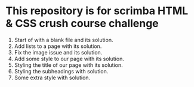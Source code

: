 # This repository is for scrimba HTML & CSS crush course challenge

1. Start of with a blank file and its solution.
2. Add lists to a page with its solution.
3. Fix the image issue and its solution.
4. Add some style to our page with its solution.
5. Styling the title of our page with its solution.
6. Styling the subheadings with solution.
7. Some extra style with solution.
